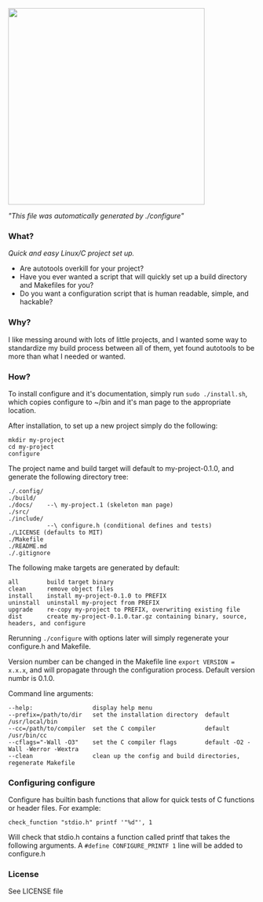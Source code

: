 <img src="http://i.imgur.com/SAKjJQI.png" width=400>

*"This file was automatically generated by ./configure"*

### What?
*Quick and easy Linux/C project set up.*
* Are autotools overkill for your project? 
* Have you ever wanted a script that will quickly set up a build directory and Makefiles for you?
* Do you want a configuration script that is human readable, simple, and hackable?

### Why?
I like messing around with lots of little projects, and I wanted some way to standardize my build process between all of them, yet found autotools to be more than what I needed or wanted.

### How?
To install configure and it's documentation, simply run `sudo ./install.sh`, which copies configure to ~/bin and it's man page to the appropriate location.

After installation, to set up a new project simply do the following:

```
mkdir my-project
cd my-project
configure
```
The project name and build target will default to my-project-0.1.0, and generate the following directory tree:
```
./.config/
./build/
./docs/    --\ my-project.1 (skeleton man page)
./src/
./include/
           --\ configure.h (conditional defines and tests)
./LICENSE (defaults to MIT)
./Makefile
./README.md
./.gitignore
```

The following make targets are generated by default:
```
all        build target binary
clean      remove object files
install    install my-project-0.1.0 to PREFIX
uninstall  uninstall my-project from PREFIX
upgrade    re-copy my-project to PREFIX, overwriting existing file
dist       create my-project-0.1.0.tar.gz containing binary, source, headers, and configure
```

Rerunning `./configure` with options later will simply regenerate your configure.h and Makefile.

Version number can be changed in the Makefile line `export VERSION = x.x.x`, and will propagate through the configuration process. Default version numbr is 0.1.0.

Command line arguments:
```
--help:                 display help menu
--prefix=/path/to/dir   set the installation directory  default /usr/local/bin
--cc=/path/to/compiler  set the C compiler              default /usr/bin/cc
--cflags="-Wall -O3"    set the C compiler flags        default -O2 -Wall -Werror -Wextra
--clean                 clean up the config and build directories, regenerate Makefile
```

### Configuring configure

Configure has builtin bash functions that allow for quick tests of C functions or header files.
For example:

```
check_function "stdio.h" printf '"%d"', 1
```

Will check that stdio.h contains a function called printf that takes the following arguments. A `#define CONFIGURE_PRINTF 1` line will be added to configure.h

### License
See LICENSE file
